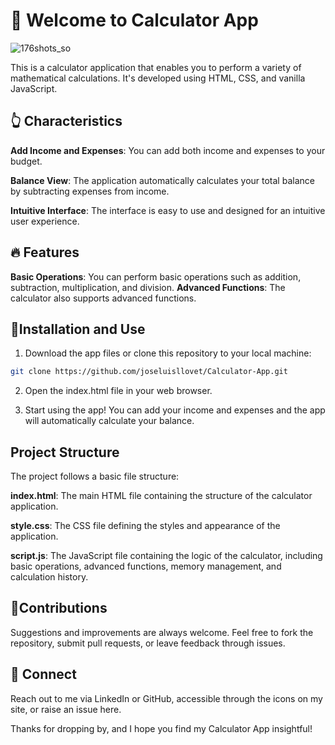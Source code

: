 # 👋 Welcome to Calculator App


![176shots_so](https://github.com/joseluisllovet/Calculator-App/assets/112377220/d447558b-98ce-4dac-b210-6e71ae98f523)



This is a calculator application that enables you to perform a variety of mathematical calculations. It's developed using HTML, CSS, and vanilla JavaScript.


## 👆 Characteristics

**Add Income and Expenses**: You can add both income and expenses to your budget.

**Balance View**: The application automatically calculates your total balance by subtracting expenses from income.

**Intuitive Interface**: The interface is easy to use and designed for an intuitive user experience.


## 🔥 Features

**Basic Operations**: You can perform basic operations such as addition, subtraction, multiplication, and division.
**Advanced Functions**: The calculator also supports advanced functions.


## 🙋Installation and Use

1. Download the app files or clone this repository to your local machine:

```sh
git clone https://github.com/joseluisllovet/Calculator-App.git
```

2. Open the index.html file in your web browser.

3. Start using the app! You can add your income and expenses and the app will automatically calculate your balance.


## Project Structure

The project follows a basic file structure:

**index.html**: The main HTML file containing the structure of the calculator application.

**style.css**: The CSS file defining the styles and appearance of the application.

**script.js**: The JavaScript file containing the logic of the calculator, including basic operations, advanced functions, memory management, and calculation history.


## 🙏Contributions

Suggestions and improvements are always welcome. Feel free to fork the repository, submit pull requests, or leave feedback through issues.


## 💬 Connect

Reach out to me via LinkedIn or GitHub, accessible through the icons on my site, or raise an issue here.

Thanks for dropping by, and I hope you find my Calculator App insightful!

